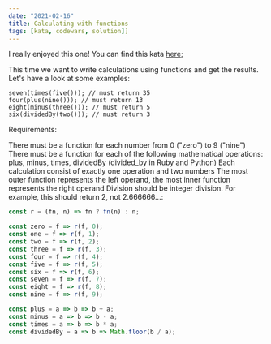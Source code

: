 ```yaml
---
date: "2021-02-16"
title: Calculating with functions
tags: [kata, codewars, solution]]
---
```


I really enjoyed this one! You can find this kata [here](https://www.codewars.com/kata/525f3eda17c7cd9f9e000b39/javascript);

This time we want to write calculations using functions and get the results. Let's have a look at some examples:

```
seven(times(five())); // must return 35
four(plus(nine())); // must return 13
eight(minus(three())); // must return 5
six(dividedBy(two())); // must return 3
```

Requirements:

There must be a function for each number from 0 ("zero") to 9 ("nine")
There must be a function for each of the following mathematical operations: plus, minus, times, dividedBy (divided_by in Ruby and Python)
Each calculation consist of exactly one operation and two numbers
The most outer function represents the left operand, the most inner function represents the right operand
Division should be integer division. For example, this should return 2, not 2.666666...:

```js
const r = (fn, n) => fn ? fn(n) : n;

const zero = f => r(f, 0);
const one = f => r(f, 1);
const two = f => r(f, 2);
const three = f => r(f, 3);
const four = f => r(f, 4);
const five = f => r(f, 5);
const six = f => r(f, 6);
const seven = f => r(f, 7);
const eight = f => r(f, 8);
const nine = f => r(f, 9);

const plus = a => b => b + a;
const minus = a => b => b - a;
const times = a => b => b * a;
const dividedBy = a => b => Math.floor(b / a);
```

